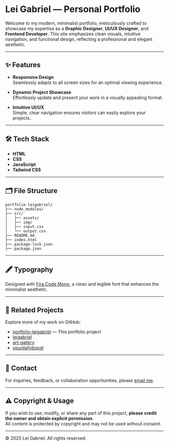 # Lei Gabriel — Personal Portfolio

Welcome to my modern, minimalist portfolio, meticulously crafted to showcase my expertise as a **Graphic Designer**, **UI/UX Designer**, and **Frontend Developer**. This site emphasizes clean visuals, intuitive navigation, and functional design, reflecting a professional and elegant aesthetic.

---

## ✨ Features

- **Responsive Design**  
  Seamlessly adapts to all screen sizes for an optimal viewing experience.

- **Dynamic Project Showcase**  
  Effortlessly update and present your work in a visually appealing format.

- **Intuitive UI/UX**  
  Simple, clear navigation ensures visitors can easily explore your projects.

---

## 🛠️ Tech Stack

- **HTML**
- **CSS**
- **JavaScript**
- **Tailwind CSS**

---

## 🗂️ File Structure

```
portfolio-leigabriel/
├── node_modules/
├── src/
│   ├── assets/
│   ├── img/
│   ├── input.css
│   └── output.css
├── README.md
├── index.html
├── package-lock.json
├── package.json
```

---

## 🖋️ Typography

Designed with [Fira Code Mono](https://github.com/tonsky/FiraCode), a clean and legible font that enhances the minimalist aesthetic.

---

## 📂 Related Projects

Explore more of my work on GitHub:
- [portfolio-leigabriel](https://github.com/leigabriel/portfolio-leigabriel) — This portfolio project
- [leigabriel](https://github.com/leigabriel/leigabriel)
- [art-gallery](https://github.com/leigabriel/art-gallery)
- [yourdailyboost](https://github.com/leigabriel/yourdailyboost)

---

## 📩 Contact

For inquiries, feedback, or collaboration opportunities, please [email me](mailto:malibiranleigabriel@gmail.com).

---

## ⚠️ Copyright & Usage

If you wish to use, modify, or share any part of this project, **please credit the owner and obtain explicit permission**.  
All content is protected by copyright and may not be used without consent.

---

© 2025 Lei Gabriel. All rights reserved.
